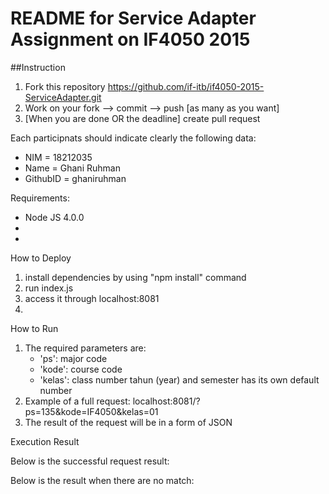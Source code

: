 # README for Service Adapter Assignment on IF4050 2015

##Instruction
1. Fork this repository https://github.com/if-itb/if4050-2015-ServiceAdapter.git
2. Work on your fork --> commit --> push [as many as you want]
3. [When you are done OR the deadline] create pull request  

Each participnats should indicate clearly the following data:
 * NIM      = 18212035
 * Name     = Ghani Ruhman
 * GithubID = ghaniruhman

Requirements:
 * Node JS 4.0.0
 * 
 *
 
How to Deploy
 1. install dependencies by using "npm install" command
 2. run index.js
 3. access it through localhost:8081
 4. 
 
How to Run
 1. The required parameters are:
     - 'ps': major code
     - 'kode': course code
     - 'kelas': class number
     tahun (year) and semester has its own default number
 2. Example of a full request: localhost:8081/?ps=135&kode=IF4050&kelas=01
 3. The result of the request will be in a form of JSON
 
 Execution Result
 
 Below is the successful request result:
 
 Below is the result when there are no match:
 
